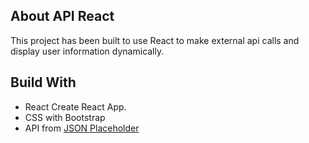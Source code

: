## About API React

This project has been built to use React to make external api calls and display user information dynamically.

## Build With

-   React Create React App.
-   CSS with Bootstrap
-   API from [JSON Placeholder](https://jsonplaceholder.typicode.com/)
